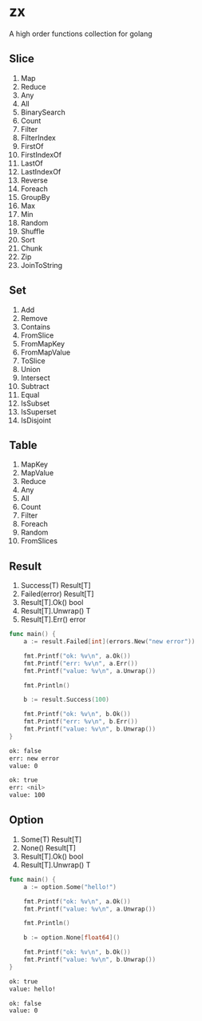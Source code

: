 # zx

A high order functions collection for golang

## Slice

1. Map
2. Reduce
3. Any
4. All
5. BinarySearch
6. Count
7. Filter
8. FilterIndex
9. FirstOf
10. FirstIndexOf
11. LastOf
12. LastIndexOf
13. Reverse
14. Foreach
15. GroupBy
16. Max
17. Min
18. Random
19. Shuffle
20. Sort
21. Chunk
22. Zip
23. JoinToString

## Set

1. Add
2. Remove
3. Contains
4. FromSlice
5. FromMapKey
6. FromMapValue
7. ToSlice
8. Union
9. Intersect
10. Subtract
11. Equal
12. IsSubset
13. IsSuperset
14. IsDisjoint

## Table

1. MapKey
2. MapValue
3. Reduce
4. Any
5. All
6. Count
7. Filter
8. Foreach
9. Random
10. FromSlices

## Result

1. Success(T) Result[T]
2. Failed(error) Result[T]
3. Result[T].Ok() bool
4. Result[T].Unwrap() T
5. Result[T].Err() error

```go
func main() {
	a := result.Failed[int](errors.New("new error"))

	fmt.Printf("ok: %v\n", a.Ok())
	fmt.Printf("err: %v\n", a.Err())
	fmt.Printf("value: %v\n", a.Unwrap())

	fmt.Println()

	b := result.Success(100)

	fmt.Printf("ok: %v\n", b.Ok())
	fmt.Printf("err: %v\n", b.Err())
	fmt.Printf("value: %v\n", b.Unwrap())
}
```

```bash
ok: false
err: new error
value: 0

ok: true
err: <nil>
value: 100
```

## Option

1. Some(T) Result[T]
2. None() Result[T]
3. Result[T].Ok() bool
4. Result[T].Unwrap() T

```go
func main() {
	a := option.Some("hello!")

	fmt.Printf("ok: %v\n", a.Ok())
	fmt.Printf("value: %v\n", a.Unwrap())

	fmt.Println()

	b := option.None[float64]()

	fmt.Printf("ok: %v\n", b.Ok())
	fmt.Printf("value: %v\n", b.Unwrap())
}
```

```bash
ok: true
value: hello!

ok: false
value: 0
```